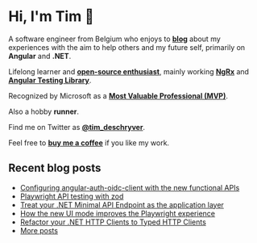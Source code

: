 # Hi, I'm Tim 👋

A software engineer from Belgium who enjoys to **[blog](https://timdeschryver.dev/blog)** about
my experiences with the aim to help others and my future self, primarily on
**Angular** and **.NET**.

Lifelong learner and **[open-source enthusiast](https://github.com/timdeschryver)**, mainly working **[NgRx](https://ngrx.io/)** and **[Angular Testing Library](https://testing-library.com/docs/angular-testing-library/)**.

Recognized by Microsoft as a **[Most Valuable Professional (MVP)](https://mvp.microsoft.com/en-us/PublicProfile/5004452?fullName=Tim%20Deschryver)**.

Also a hobby **runner**.

Find me on Twitter as **[@tim_deschryver](https://timdeschryver.dev/twitter)**.

Feel free to **[buy me a coffee](https://ko-fi.com/timdeschryver)** if you like my work.

<!-- prettier-ignore-start -->
<!-- BLOG:START -->

## Recent blog posts

- [Configuring angular-auth-oidc-client with the new functional APIs](https://timdeschryver.dev/blog/configuring-angular-auth-oidc-client-with-the-new-functional-apis)
- [Playwright API testing with zod](https://timdeschryver.dev/blog/playwright-api-testing-with-zod)
- [Treat your .NET Minimal API Endpoint as the application layer](https://timdeschryver.dev/blog/treat-your-net-minimal-api-endpoint-as-the-application-layer)
- [How the new UI mode improves the Playwright experience](https://timdeschryver.dev/blog/how-the-new-ui-mode-improves-the-playwright-experience)
- [Refactor your .NET HTTP Clients to Typed HTTP Clients](https://timdeschryver.dev/blog/refactor-your-net-http-clients-to-typed-http-clients)
- [More posts](https://timdeschryver.dev/blog)

<!-- BLOG:END -->
<!-- prettier-ignore-end -->
